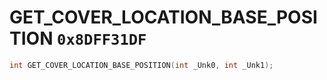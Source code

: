 # GET_COVER_LOCATION_BASE_POSITION `0x8DFF31DF`

```cpp
int GET_COVER_LOCATION_BASE_POSITION(int _Unk0, int _Unk1);
```